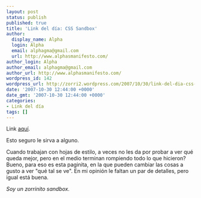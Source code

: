 ```yaml
---
layout: post
status: publish
published: true
title: 'Link del día: CSS Sandbox'
author:
  display_name: Alpha
  login: Alpha
  email: alphagma@gmail.com
  url: http://www.alphasmanifesto.com/
author_login: Alpha
author_email: alphagma@gmail.com
author_url: http://www.alphasmanifesto.com/
wordpress_id: 142
wordpress_url: http://zorri2.wordpress.com/2007/10/30/link-del-dia-css-sandbox/
date: '2007-10-30 12:44:00 +0000'
date_gmt: '2007-10-30 12:44:00 +0000'
categories:
- Link del día
tags: []
---
```


Link [aquí](http://aurelio.net/css-sandbox/).

Esto seguro le sirva a alguno.

Cuando trabajan con hojas de estilo, a veces no les da por probar a ver qué queda mejor, pero en el medio terminan rompiendo todo lo que hicieron? Bueno, para eso es esta paginita, en la que pueden cambiar las cosas a gusto a ver "qué tal se ve". En mi opinión le faltan un par de detalles, pero igual está buena.

_Soy un zorrinito sandbox._
